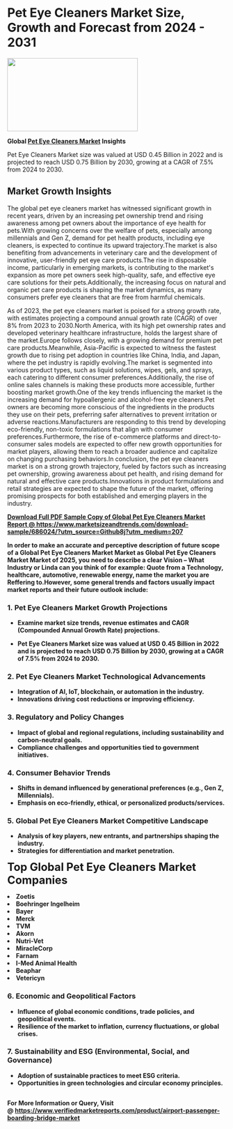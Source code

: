 <H1>Pet Eye Cleaners Market Size, Growth and Forecast from 2024 - 2031</H1><img class="aligncenter size-medium wp-image-584254" src="https://thirdeyenews.in/wp-content/uploads/2024/09/Global-Market-Research-300x168.jpeg" alt="" width="300" height="168" /><p><strong>Global&nbsp;<a href="https://www.marketsizeandtrends.com/download-sample/686024/?utm_source=Github8j?utm_medium=207">Pet Eye Cleaners Market</a> Insights</strong></p><p>Pet Eye Cleaners Market size was valued at USD 0.45 Billion in 2022 and is projected to reach USD 0.75 Billion by 2030, growing at a CAGR of 7.5% from 2024 to 2030.</p><p><h2>Market Growth Insights</h2> <p>The global pet eye cleaners market has witnessed significant growth in recent years, driven by an increasing pet ownership trend and rising awareness among pet owners about the importance of eye health for pets.With growing concerns over the welfare of pets, especially among millennials and Gen Z, demand for pet health products, including eye cleaners, is expected to continue its upward trajectory.The market is also benefiting from advancements in veterinary care and the development of innovative, user-friendly pet eye care products.The rise in disposable income, particularly in emerging markets, is contributing to the market's expansion as more pet owners seek high-quality, safe, and effective eye care solutions for their pets.Additionally, the increasing focus on natural and organic pet care products is shaping the market dynamics, as many consumers prefer eye cleaners that are free from harmful chemicals.</p> <p><strong><a href="#"></a></strong></p> <p>As of 2023, the pet eye cleaners market is poised for a strong growth rate, with estimates projecting a compound annual growth rate (CAGR) of over 8% from 2023 to 2030.North America, with its high pet ownership rates and developed veterinary healthcare infrastructure, holds the largest share of the market.Europe follows closely, with a growing demand for premium pet care products.Meanwhile, Asia-Pacific is expected to witness the fastest growth due to rising pet adoption in countries like China, India, and Japan, where the pet industry is rapidly evolving.The market is segmented into various product types, such as liquid solutions, wipes, gels, and sprays, each catering to different consumer preferences.Additionally, the rise of online sales channels is making these products more accessible, further boosting market growth.One of the key trends influencing the market is the increasing demand for hypoallergenic and alcohol-free eye cleaners.Pet owners are becoming more conscious of the ingredients in the products they use on their pets, preferring safer alternatives to prevent irritation or adverse reactions.Manufacturers are responding to this trend by developing eco-friendly, non-toxic formulations that align with consumer preferences.Furthermore, the rise of e-commerce platforms and direct-to-consumer sales models are expected to offer new growth opportunities for market players, allowing them to reach a broader audience and capitalize on changing purchasing behaviors.In conclusion, the pet eye cleaners market is on a strong growth trajectory, fueled by factors such as increasing pet ownership, growing awareness about pet health, and rising demand for natural and effective care products.Innovations in product formulations and retail strategies are expected to shape the future of the market, offering promising prospects for both established and emerging players in the industry.</p> <p><strong><a href="#"></p><p><span class=""><strong>Download Full PDF Sample Copy of Global Pet Eye Cleaners Market Report</strong> @ <a href="https://www.marketsizeandtrends.com/download-sample/686024/?utm_source=Github8j?utm_medium=207" target="_blank">https://www.marketsizeandtrends.com/download-sample/686024/?utm_source=Github8j?utm_medium=207</a></span></p><p>In order to make an accurate and perceptive description of future scope of a Global&nbsp;Pet Eye Cleaners Market Market as Global&nbsp;Pet Eye Cleaners Market Market of 2025, you need to describe a clear Vision &ndash; What Industry or Linda can you think of for example: Quote from a Technology, healthcare, automotive, renewable energy, name the market you are Reffering to.However, some general trends and factors usually impact market reports and their future outlook include:</p><h3>1.&nbsp;<strong>Pet Eye Cleaners Market Growth Projections</strong></h3><ul><li>Examine market size trends, revenue estimates and CAGR (Compounded Annual Growth Rate) projections.</li><li><p>Pet Eye Cleaners Market size was valued at USD 0.45 Billion in 2022 and is projected to reach USD 0.75 Billion by 2030, growing at a CAGR of 7.5% from 2024 to 2030.</p></li></ul><h3>2.&nbsp;<strong>Pet Eye Cleaners Market Technological Advancements</strong></h3><ul><li>Integration of AI, IoT, blockchain, or automation in the industry.</li><li>Innovations driving cost reductions or improving efficiency.</li></ul><h3>3.&nbsp;<strong>Regulatory and Policy Changes</strong></h3><ul><li>Impact of global and regional regulations, including sustainability and carbon-neutral goals.</li><li>Compliance challenges and opportunities tied to government initiatives.</li></ul><h3>4.&nbsp;<strong>Consumer Behavior Trends</strong></h3><ul><li>Shifts in demand influenced by generational preferences (e.g., Gen Z, Millennials).</li><li>Emphasis on eco-friendly, ethical, or personalized products/services.</li></ul><h3>5.&nbsp;<strong>Global Pet Eye Cleaners Market Competitive Landscape</strong></h3><ul><li>Analysis of key players, new entrants, and partnerships shaping the industry.</li><li>Strategies for differentiation and market penetration.</li></ul><p data-pm-slice="1 1 []"><span style="color: inherit; font-family: inherit; font-size: 25px;">Top Global Pet Eye Cleaners Market Companies</span></p><div class="" data-test-id=""><p><li>Zoetis</li><li> Boehringer Ingelheim</li><li> Bayer</li><li> Merck</li><li> TVM</li><li> Akorn</li><li> Nutri-Vet</li><li> MiracleCorp</li><li> Farnam</li><li> I-Med Animal Health</li><li> Beaphar</li><li> Vetericyn</li></p></div><h3>6.&nbsp;<strong>Economic and Geopolitical Factors</strong></h3><ul><li>Influence of global economic conditions, trade policies, and geopolitical events.</li><li>Resilience of the market to inflation, currency fluctuations, or global crises.</li></ul><h3>7.&nbsp;<strong>Sustainability and ESG (Environmental, Social, and Governance)</strong></h3><ul><li>Adoption of sustainable practices to meet ESG criteria.</li><li>Opportunities in green technologies and circular economy principles.</li></ul><h2><strong style="font-size: 14px;">For More Information or Query, Visit @&nbsp;</strong><a style="background-color: #ffffff; font-size: 14px;" href="https://www.marketsizeandtrends.com/report/pet-eye-cleaners-market/" target="_blank">https://www.verifiedmarketreports.com/product/airport-passenger-boarding-bridge-market</a></h2>